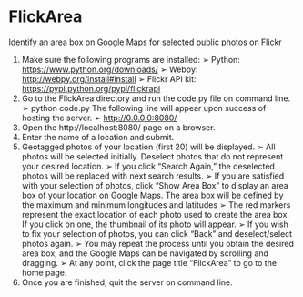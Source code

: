 FlickArea
=========

Identify an area box on Google Maps for selected public photos on Flickr

1.	Make sure the following programs are installed:
➢	Python: https://www.python.org/downloads/
➢	Webpy: http://webpy.org/install#install 
➢	Flickr API kit: https://pypi.python.org/pypi/flickrapi 
2.	Go to the FlickArea directory and run the code.py file on command line.
➢	python code.py
The following line will appear upon success of hosting the server.
➢	http://0.0.0.0:8080/
3.	Open the http://localhost:8080/ page on a browser.
4.	Enter the name of a location and submit.
5.	Geotagged photos of your location (first 20) will be displayed.
➢	All photos will be selected initially. Deselect photos that do not represent your desired location.
➢	If you click “Search Again,” the deselected photos will be replaced with next search results.
➢	If you are satisfied with your selection of photos, click “Show Area Box” to display an area box of your location on Google Maps. The area box will be defined by the maximum and minimum longitudes and latitudes
➢	The red markers represent the exact location of each photo used to create the area box. If you click on one, the thumbnail of its photo will appear.
➢	If you wish to fix your selection of photos, you can click “Back” and deselect/select photos again.
➢	You may repeat the process until you obtain the desired area box, and the Google Maps can be navigated by scrolling and dragging.
➢	At any point, click the page title “FlickArea” to go to the home page.
6.	Once you are finished, quit the server on command line.
